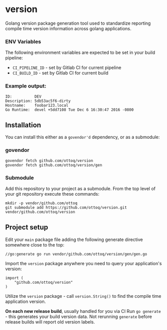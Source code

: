 # version

Golang version package generation tool used to standardize reporting compile time version information across golang applications.

###  ENV Variables

The following environment variables are expected to be set in your build pipeline:

* `CI_PIPELINE_ID` - set by Gitlab CI for current pipeline
* `CI_BUILD_ID` - set by Gitlab CI for current build

### Example output:

```
ID:          DEV
Description: 5db53ac5f6-dirty
Hostname:    foobar123.local
Go Runtime:  devel +5dd7108 Tue Dec 6 16:30:47 2016 -0800
```

## Installation

You can install this either as a `govendor'd` dependency, or as a submodule:

### govendor

```
govendor fetch github.com/ottoq/version
govendor fetch github.com/ottoq/version/gen
```

### Submodule

Add this repository to your project as a submodule. From the top level of your git repository execute these commands:
```
mkdir -p vendor/github.com/ottoq
git submodule add https://github.com/ottoq/version.git vendor/github.com/ottoq/version
```

## Project setup

Edit your `main` package file adding the following generate directive somewhere close to the top:
```
//go:generate go run vendor/github.com/ottoq/version/gen/gen.go
```

Import the `version` package anywhere you need to query your application's version:
```
import (
    "github.com/ottoq/version"
)
```

Utilize the `version` package - call `version.String()` to find the compile time application version.

__On each new release build__, usually handled for you via CI Run `go generate` - this generates your build version data. Not rerunning `generate` before release builds will report old version labels.
